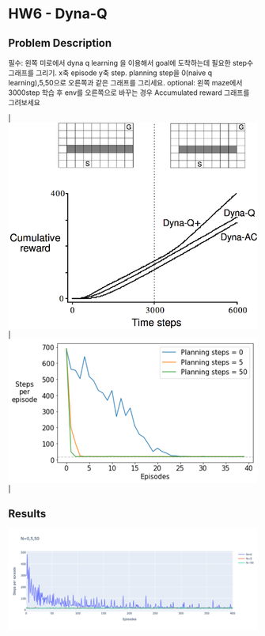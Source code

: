 # HW6 - Dyna-Q

## Problem Description

필수:
왼쪽 미로에서 dyna q learning 을 이용해서 goal에 도착하는데 필요한 step수 그래프를 그리기.
x축 episode y축 step.
planning step을 0(naive q learning),5,50으로 오른쪽과 같은 그래프를 그리세요.
optional:
왼쪽 maze에서 3000step 학습 후 env를 오른쪽으로 바꾸는 경우 Accumulated reward 그래프를 그려보세요

| ![left](./images/image-1.png) | ![right](./images/image-2.png) |

## Results

![result](./images/result.png)